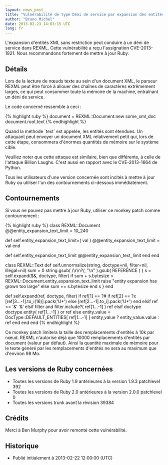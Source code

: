 ```yaml
---
layout: news_post
title: "Vulnérabilité de type Déni de service par expansion des entités dans REXML (bombe XML, CVE-2013-1821)"
author: "Bruno Michel"
date: 2013-02-23 14:03:15 UTC
lang: fr
---
```


L\'expansion d\'entités XML sans restriction peut conduire à un déni de
service dans REXML. Cette vulnérabilité a reçu l\'assignation CVE-2013-1821.
Nous recommandons fortement de mettre à jour Ruby.

## Détails

Lors de la lecture de nœuds texte au sein d\'un document XML, le parseur
REXML peut être forcé à allouer des chaînes de caractères extrêmement
larges, ce qui peut consommer toute la mémoire de la machine, entraînant
un déni de service.

Le code concerné ressemble à ceci :

{% highlight ruby %}
document = REXML::Document.new some_xml_doc
document.root.text
{% endhighlight %}

Quand la méthode \`text\` est appelée, les entités sont étendues. Un
attaquant peut envoyer un document XML relativement petit qui, lors de
cette étape, consommera d\'énormes quantités de mémoire sur le système
cible.

Veuillez noter que cette attaque est similaire, bien que différente, à
celle de l\'attaque Billion Laughs. C\'est aussi en rapport avec le
CVE-2013-1664 de Python.

Tous les utilisateurs d\'une version concernée sont incités à mettre à
jour Ruby ou utiliser l\'un des contournements ci-dessous immédiatement.

## Contournements

Si vous ne pouvez pas mettre à jour Ruby, utiliser ce monkey patch comme
contournement :

{% highlight ruby %}
class REXML::Document
  @@entity_expansion_text_limit = 10_240

  def self.entity_expansion_text_limit=( val )
    @@entity_expansion_text_limit = val
  end

  def self.entity_expansion_text_limit
    @@entity_expansion_text_limit
  end
end

class REXML::Text
  def self.unnormalize(string, doctype=nil, filter=nil, illegal=nil)
    sum = 0
    string.gsub( /\r\n?/, "\n" ).gsub( REFERENCE ) {
      s = self.expand($&, doctype, filter)
      if sum + s.bytesize > REXML::Document.entity_expansion_text_limit
        raise "entity expansion has grown too large"
      else
        sum += s.bytesize
      end
      s
    }
  end

  def self.expand(ref, doctype, filter)
    if ref[1] == ?#
      if ref[2] == ?x
        [ref[3...-1].to_i(16)].pack('U*')
      else
        [ref[2...-1].to_i].pack('U*')
      end
    elsif ref == '&amp;'
      '&'
    elsif filter and filter.include?( ref[1...-1] )
      ref
    elsif doctype
      doctype.entity( ref[1...-1] ) or ref
    else
      entity_value = DocType::DEFAULT_ENTITIES[ ref[1...-1] ]
      entity_value ? entity_value.value : ref
    end
  end
end
{% endhighlight %}

Ce monkey patch limitera la taille des remplacements d\'entités à 10k
par nœud. REXML n\'autorise déjà que 10000 remplacements d\'entités par
document (valeur par défaut). Ainsi la quantité maximale de mémoire pour
le texte généré par les remplacements d\'entités ne sera au maximum que
d\'environ 98 Mo.

## Les versions de Ruby concernées

* Toutes les versions de Ruby 1.9 antérieures à la version 1.9.3
  patchlevel 392
* Toutes les versions de Ruby 2.0 antérieures à la version 2.0.0
  patchlevel 0
* Toutes les versions trunk avant la révision 39384

## Crédits

Merci à Ben Murphy pour avoir remonté cette vulnérabilité.

## Historique

* Publié initialement à 2013-02-22 12:00:00 (UTC)


